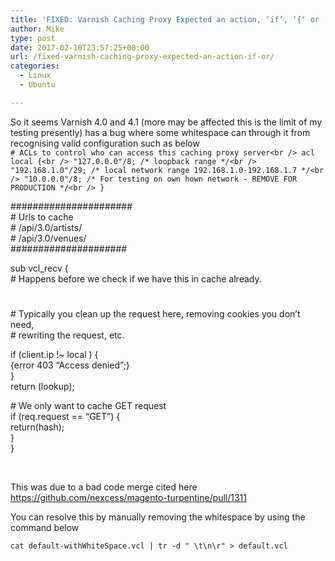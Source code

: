 ```yaml
---
title: 'FIXED: Varnish Caching Proxy Expected an action, ‘if’, ‘{‘ or ‘}’'
author: Mike
type: post
date: 2017-02-10T23:57:25+00:00
url: /fixed-varnish-caching-proxy-expected-an-action-if-or/
categories:
  - Linux
  - Ubuntu

---
```

So it seems Varnish 4.0 and 4.1 (more may be affected this is the limit of my testing presently) has a bug where some whitespace can through it from recognising valid configuration such as below  
`# ACLs to control who can access this caching proxy server<br />
acl local {<br />
"127.0.0.0"/8; /* loopback range */<br />
"192.168.1.0"/29; /* local network range 192.168.1.0-192.168.1.7 */<br />
"10.0.0.0"/8; /* For testing on own hown network - REMOVE FOR PRODUCTION */<br />
}`

######################  
\# Urls to cache  
\# /api/3.0/artists/  
\# /api/3.0/venues/  
#####################

sub vcl_recv {  
\# Happens before we check if we have this in cache already.  
#  
\# Typically you clean up the request here, removing cookies you don&#8217;t need,  
\# rewriting the request, etc.

if (client.ip !~ local ) {  
{error 403 &#8220;Access denied&#8221;;}  
}  
return (lookup);

\# We only want to cache GET request  
if (req.request == &#8220;GET&#8221;) {  
return(hash);  
}  
}

&nbsp;

This was due to a bad code merge cited here <https://github.com/nexcess/magento-turpentine/pull/1311>

You can resolve this by manually removing the whitespace by using the command below

`cat default-withWhiteSpace.vcl | tr -d " \t\n\r" > default.vcl`